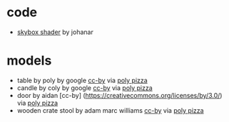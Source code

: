 # code
- [skybox shader](https://github.com/johanar/godot-skybox-shader) by johanar

# models
- table by poly by google [cc-by](https://creativecommons.org/licenses/by/3.0/) via [poly pizza](https://poly.pizza/m/fdtyboniyxa)
- candle by coly by google [cc-by](https://creativecommons.org/licenses/by/3.0/) via [poly pizza](https://poly.pizza/m/ah83blsfxju)
- door by aidan [cc-by] (https://creativecommons.org/licenses/by/3.0/) via [poly pizza](https://poly.pizza/m/4vdlnf0s5ti)
- wooden crate stool by adam marc williams [cc-by](https://creativecommons.org/licenses/by/3.0/) via [poly pizza](https://poly.pizza/m/d9k1tf_hpuv)

